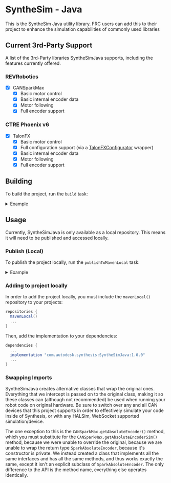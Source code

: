 # SyntheSim - Java

This is the SyntheSim Java utility library. FRC users can add this to their project to enhance the simulation capabilities of commonly used libraries

## Current 3rd-Party Support

A list of the 3rd-Party libraries SyntheSimJava supports, including the features currently offered.

### REVRobotics

- [x] CANSparkMax
  - [x] Basic motor control
  - [x] Basic internal encoder data
  - [x] Motor following
  - [x] Full encoder support

### CTRE Phoenix v6

- [x] TalonFX
  - [x] Basic motor control
  - [x] Full configuration support (via a [TalonFXConfigurator](src/main/com/autodesk/synthesis/ctre/TalonFXConfigurator.java) wrapper)
  - [x] Basic internal encoder data
  - [x] Motor following
  - [x] Full encoder support

## Building

To build the project, run the `build` task:

<details>
  <summary>Example</summary>

Windows:

```sh
gradlew.bat build
```

MacOS/Linux:

```sh
./gradlew build
```

</details>

## Usage

Currently, SyntheSimJava is only available as a local repository. This means it will need to be published and accessed locally.

### Publish (Local)

To publish the project locally, run the `publishToMavenLocal` task:

<details>
  <summary>Example</summary>

Windows:

```sh
gradlew.bat publishToMavenLocal
```

MacOS/Linux:

```sh
./gradlew publishToMavenLocal
```

</details>

### Adding to project locally

In order to add the project locally, you must include the `mavenLocal()` repository to your projects:

```groovy
repositories {
  mavenLocal()
  ...
}
```

Then, add the implementation to your dependencies:

```groovy
dependencies {
  ...
  implementation "com.autodesk.synthesis:SyntheSimJava:1.0.0"
  ...
}
```

### Swapping Imports

SyntheSimJava creates alternative classes that wrap the original ones. Everything that we intercept is passed on to the original class, making it so these classes can (although not recommended) be used when running your robot code on original hardware. Be sure to switch over any and all CAN devices that this project supports in order to effectively simulate your code inside of Synthesis, or with any HALSim, WebSocket supported simulation/device.

The one exception to this is the `CANSparkMax.getAbsoluteEncoder()` method, which you must substitute for the `CANSparkMax.getAbsoluteEncoderSim()` method, because we were unable to override the original, because we are unable to wrap the return type `SparkAbsoluteEncoder`, because it's constructor is private. We instead created a class that implements all the same interfaces and has all the same methods, and thus works exactly the same, except it isn't an explicit subclass of `SparkAbsoluteEncoder`. The only difference to the API is the method name, everything else operates identically.
